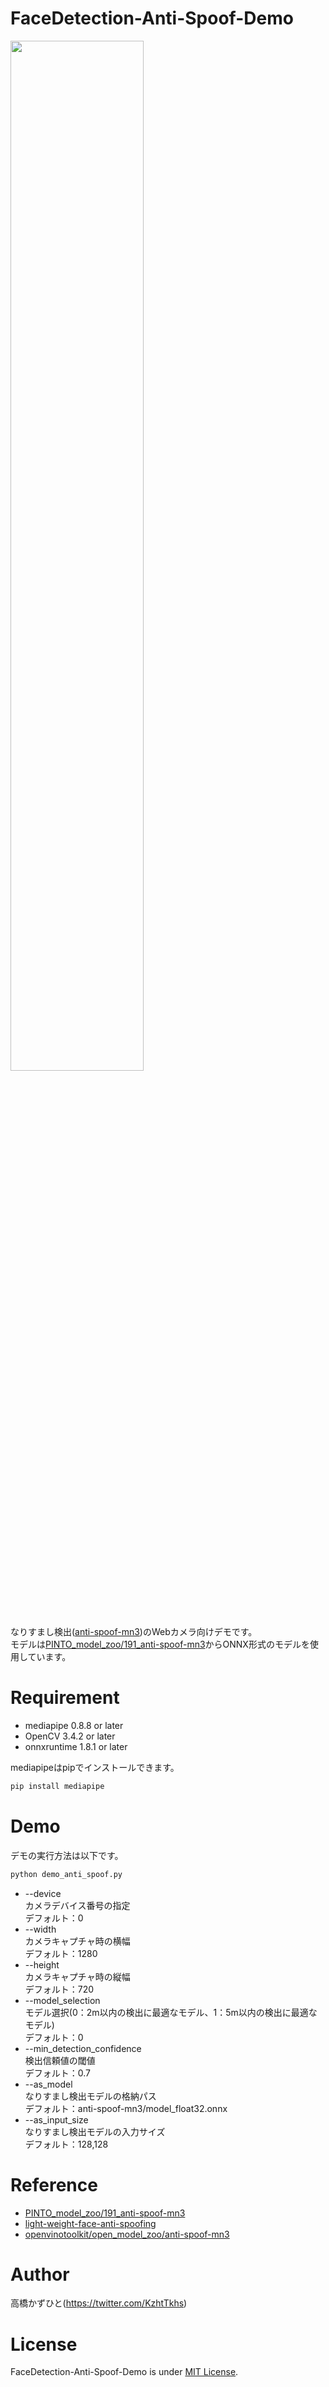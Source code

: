 # FaceDetection-Anti-Spoof-Demo
<img src="https://user-images.githubusercontent.com/37477845/144643674-f787b54a-8832-4f3d-9de7-12f929c738ab.gif" width="65%"><br>
なりすまし検出([anti-spoof-mn3](https://github.com/openvinotoolkit/open_model_zoo/tree/master/models/public/anti-spoof-mn3))のWebカメラ向けデモです。<br>
モデルは[PINTO_model_zoo/191_anti-spoof-mn3](https://github.com/PINTO0309/PINTO_model_zoo/tree/main/191_anti-spoof-mn3)からONNX形式のモデルを使用しています。

# Requirement 
* mediapipe 0.8.8 or later
* OpenCV 3.4.2 or later
* onnxruntime 1.8.1 or later

mediapipeはpipでインストールできます。
```bash
pip install mediapipe
```

# Demo
デモの実行方法は以下です。
```bash
python demo_anti_spoof.py
```
* --device<br>
カメラデバイス番号の指定<br>
デフォルト：0
* --width<br>
カメラキャプチャ時の横幅<br>
デフォルト：1280
* --height<br>
カメラキャプチャ時の縦幅<br>
デフォルト：720
* --model_selection<br>
モデル選択(0：2m以内の検出に最適なモデル、1：5m以内の検出に最適なモデル)<br>
デフォルト：0
* --min_detection_confidence<br>
検出信頼値の閾値<br>
デフォルト：0.7
* --as_model<br>
なりすまし検出モデルの格納パス<br>
デフォルト：anti-spoof-mn3/model_float32.onnx
* --as_input_size<br>
なりすまし検出モデルの入力サイズ<br>
デフォルト：128,128

# Reference
* [PINTO_model_zoo/191_anti-spoof-mn3](https://github.com/PINTO0309/PINTO_model_zoo/tree/main/191_anti-spoof-mn3)
* [light-weight-face-anti-spoofing](https://github.com/kprokofi/light-weight-face-anti-spoofing)
* [openvinotoolkit/open_model_zoo/anti-spoof-mn3](https://github.com/openvinotoolkit/open_model_zoo/tree/master/models/public/anti-spoof-mn3)

# Author
高橋かずひと(https://twitter.com/KzhtTkhs)
 
# License 
FaceDetection-Anti-Spoof-Demo is under [MIT License](LICENSE).
